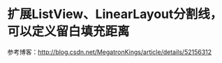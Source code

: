 # 扩展ListView、LinearLayout分割线，可以定义留白填充距离

参考博客：http://blog.csdn.net/MegatronKings/article/details/52156312
